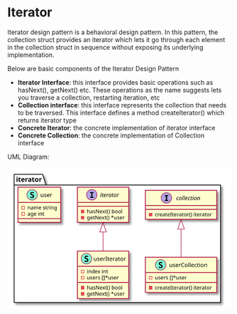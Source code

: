 # Iterator

Iterator design pattern is a behavioral design pattern. In this pattern, the collection struct provides an iterator which lets it go through each element in the collection struct in sequence without exposing its underlying implementation.

Below are basic components of the Iterator Design Pattern

- **Iterator Interface**:  this interface provides basic operations such as hasNext(), getNext() etc. These operations as the name suggests lets you traverse a collection, restarting iteration, etc
- **Collection interface**: this interface represents the collection that needs to be traversed. This interface defines a method createIterator() which returns iterator type
- **Concrete Iterator**: the concrete implementation of iterator interface
- **Concrete Collection**: the concrete implementation of Collection interface


UML Diagram:

<!-- ![](../../image/Iterator-Design-Pattern.jpg) -->
![](../../images/behavioral/iterator/diagram/diagram.svg)
